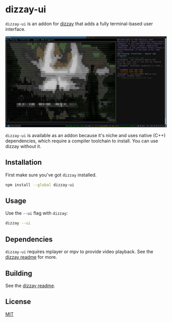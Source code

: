 # dizzay-ui

`dizzay-ui` is an addon for [dizzay](https://github.com/goto-bus-stop/dizzay) that adds a fully terminal-based user interface.

![screenshot](../screens/dizzay-ui.png)

`dizzay-ui` is available as an addon because it's niche and uses native (C++) dependencies, which require a compiler toolchain to install.
You can use dizzay without it.

## Installation

First make sure you've got `dizzay` installed.

```bash
npm install --global dizzay-ui
```

## Usage

Use the `--ui` flag with `dizzay`:

```bash
dizzay --ui
```

## Dependencies

`dizzay-ui` requires mplayer or mpv to provide video playback.
See the [dizzay readme](../README.md#dependencies) for more.

## Building

See the [dizzay readme](../README.md#building).

## License

[MIT](../LICENSE)


